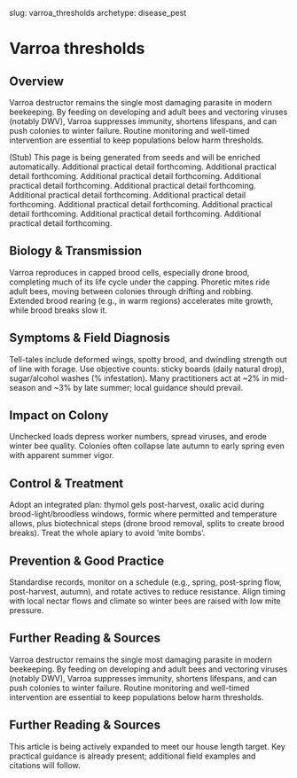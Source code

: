 slug: varroa_thresholds
archetype: disease_pest

# Varroa thresholds

## Overview
Varroa destructor remains the single most damaging parasite in modern beekeeping. By feeding on developing and adult bees and vectoring viruses (notably DWV), Varroa suppresses immunity, shortens lifespans, and can push colonies to winter failure. Routine monitoring and well-timed intervention are essential to keep populations below harm thresholds.

(Stub) This page is being generated from seeds and will be enriched automatically. Additional practical detail forthcoming. Additional practical detail forthcoming. Additional practical detail forthcoming. Additional practical detail forthcoming. Additional practical detail forthcoming. Additional practical detail forthcoming. Additional practical detail forthcoming. Additional practical detail forthcoming. Additional practical detail forthcoming. Additional practical detail forthcoming. Additional practical detail forthcoming.

## Biology & Transmission
Varroa reproduces in capped brood cells, especially drone brood, completing much of its life cycle under the capping. Phoretic mites ride adult bees, moving between colonies through drifting and robbing. Extended brood rearing (e.g., in warm regions) accelerates mite growth, while brood breaks slow it.

## Symptoms & Field Diagnosis
Tell-tales include deformed wings, spotty brood, and dwindling strength out of line with forage. Use objective counts: sticky boards (daily natural drop), sugar/alcohol washes (% infestation). Many practitioners act at ~2% in mid-season and ~3% by late summer; local guidance should prevail.

## Impact on Colony
Unchecked loads depress worker numbers, spread viruses, and erode winter bee quality. Colonies often collapse late autumn to early spring even with apparent summer vigor.

## Control & Treatment
Adopt an integrated plan: thymol gels post-harvest, oxalic acid during brood-light/broodless windows, formic where permitted and temperature allows, plus biotechnical steps (drone brood removal, splits to create brood breaks). Treat the whole apiary to avoid ‘mite bombs’.

## Prevention & Good Practice
Standardise records, monitor on a schedule (e.g., spring, post-spring flow, post-harvest, autumn), and rotate actives to reduce resistance. Align timing with local nectar flows and climate so winter bees are raised with low mite pressure.

## Further Reading & Sources
Varroa destructor remains the single most damaging parasite in modern beekeeping. By feeding on developing and adult bees and vectoring viruses (notably DWV), Varroa suppresses immunity, shortens lifespans, and can push colonies to winter failure. Routine monitoring and well-timed intervention are essential to keep populations below harm thresholds.


## Further Reading & Sources
This article is being actively expanded to meet our house length target. Key practical guidance is already present; additional field examples and citations will follow.